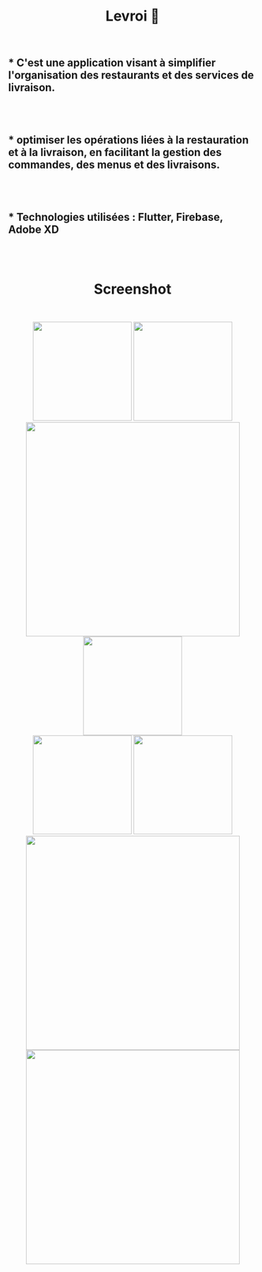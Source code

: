 <div id="top"></div>
<h1 align="center"> Levroi 📱 </h1>
<br/>
<h2> * C'est une application visant à simplifier l'organisation des restaurants et des
services de livraison. </h2>
<br/>
<br/>
<h2> * optimiser les opérations liées à la restauration et à la livraison, en facilitant la gestion
des commandes, des menus et des livraisons. </h2>
<br/>

<br/>
<h2> * Technologies utilisées : Flutter, Firebase, Adobe XD </h2>
<br/>

<br/>
<h1 align="center"> Screenshot </h1>
<br/>

<p align=center>
    <div align="center">
     <img  width = "200px" src ="https://user-images.githubusercontent.com/64777337/189550870-3d8c8070-9478-4b16-936a-9dcbbc120a11.png"/>
      <img  width = "200px" src="https://user-images.githubusercontent.com/64777337/189550893-05399ea2-6aff-4ff2-ba5e-19600a36b65c.png" />
      <img  height="433px" src="https://user-images.githubusercontent.com/64777337/189550900-126bc9a4-1668-4c19-a22f-3f073d4fb733.png"/>
      <img  width = "200px" src ="https://user-images.githubusercontent.com/64777337/189550916-641831bb-a48f-41df-8d78-ee723c903d7a.png"/>
      <br>
     <img  width = "200px" src ="https://user-images.githubusercontent.com/64777337/189550932-01274ad4-fbb4-479c-a0ed-a7a578f98191.png"/>
      <img  width = "200px" src="https://user-images.githubusercontent.com/64777337/189550945-f6d99f77-05ce-477a-9dc2-ece3d304cb70.png" />
      <img  height="433px" src="https://user-images.githubusercontent.com/64777337/189550961-cfd9cdd3-56eb-4f74-9096-00a5ac492881.png"/>
      <img  height="433px" src="https://user-images.githubusercontent.com/64777337/189550972-f78af942-936f-48dd-ab4b-552a0434a93f.png"/>
    </div>
</p>

